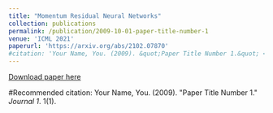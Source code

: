 ```yaml
---
title: "Momentum Residual Neural Networks"
collection: publications
permalink: /publication/2009-10-01-paper-title-number-1
venue: 'ICML 2021'
paperurl: 'https://arxiv.org/abs/2102.07870'
#citation: 'Your Name, You. (2009). &quot;Paper Title Number 1.&quot; <i>Journal 1</i>. 1(1).'
---
```


[Download paper here](https://arxiv.org/abs/2102.07870)

#Recommended citation: Your Name, You. (2009). "Paper Title Number 1." <i>Journal 1</i>. 1(1).
